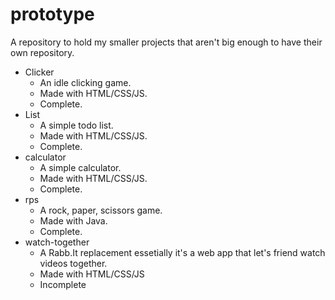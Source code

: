 # prototype
A repository to hold my smaller projects that aren't big enough to have their own repository.

* Clicker
  * An idle clicking game. 
  * Made with HTML/CSS/JS.
  * Complete.
* List
  * A simple todo list. 
  * Made with HTML/CSS/JS. 
  * Complete.
* calculator
  * A simple calculator.
  * Made with HTML/CSS/JS.
  * Complete.
* rps
  * A rock, paper, scissors game. 
  * Made with Java.
  * Complete.
* watch-together
  * A Rabb.It replacement essetially it's a web app that let's friend watch videos together.
  * Made with HTML/CSS/JS
  * Incomplete
